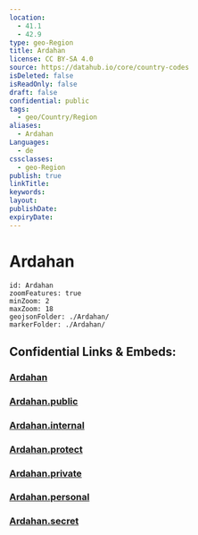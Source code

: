 ```yaml
---
location:
  - 41.1
  - 42.9
type: geo-Region
title: Ardahan
license: CC BY-SA 4.0
source: https://datahub.io/core/country-codes
isDeleted: false
isReadOnly: false
draft: false
confidential: public
tags:
  - geo/Country/Region
aliases:
  - Ardahan
Languages:
  - de
cssclasses:
  - geo-Region
publish: true
linkTitle:
keywords:
layout:
publishDate:
expiryDate:
---
```


# Ardahan

```leaflet
id: Ardahan
zoomFeatures: true 
minZoom: 2 
maxZoom: 18
geojsonFolder: ./Ardahan/
markerFolder: ./Ardahan/
```


## Confidential Links & Embeds: 

### [Ardahan](/_Standards/Earth/Continent/Europe/Europe~East/Turkey/Provinces~Turkey/Ardahan.md) 

### [Ardahan.public](/_public/Earth/Continent/Europe/Europe~East/Turkey/Provinces~Turkey/Ardahan.public.md) 

### [Ardahan.internal](/_internal/Earth/Continent/Europe/Europe~East/Turkey/Provinces~Turkey/Ardahan.internal.md) 

### [Ardahan.protect](/_protect/Earth/Continent/Europe/Europe~East/Turkey/Provinces~Turkey/Ardahan.protect.md) 

### [Ardahan.private](/_private/Earth/Continent/Europe/Europe~East/Turkey/Provinces~Turkey/Ardahan.private.md) 

### [Ardahan.personal](/_personal/Earth/Continent/Europe/Europe~East/Turkey/Provinces~Turkey/Ardahan.personal.md) 

### [Ardahan.secret](/_secret/Earth/Continent/Europe/Europe~East/Turkey/Provinces~Turkey/Ardahan.secret.md)

